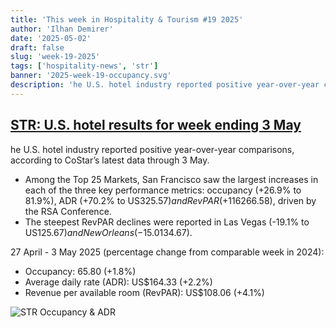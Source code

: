 ```yaml
---
title: 'This week in Hospitality & Tourism #19 2025'
author: 'Ilhan Demirer'
date: '2025-05-02'
draft: false
slug: 'week-19-2025'
tags: ['hospitality-news', 'str']
banner: '2025-week-19-occupancy.svg'
description: 'he U.S. hotel industry reported positive year-over-year comparisons, according to CoStar’s latest data through 3 May.'
---
```


## [STR: U.S. hotel results for week ending 3 May](https://str.com/press-release/us-hotel-results-week-ending-3-may)

he U.S. hotel industry reported positive year-over-year comparisons, according to CoStar’s latest data through 3 May.

- Among the Top 25 Markets, San Francisco saw the largest increases in each of the three key performance metrics: occupancy (+26.9% to 81.9%), ADR (+70.2% to US$325.57) and RevPAR (+116% to US$266.58), driven by the RSA Conference.
- The steepest RevPAR declines were reported in Las Vegas (-19.1% to US$125.67) and New Orleans (-15.0% to US$134.67).

27 April - 3 May 2025 (percentage change from comparable week in 2024):

- Occupancy: 65.80 (+1.8%)
- Average daily rate (ADR): US$164.33 (+2.2%)
- Revenue per available room (RevPAR): US$108.06 (+4.1%)

![STR Occupancy & ADR](/images/blogimages/2025-week-19-occupancy.svg)
